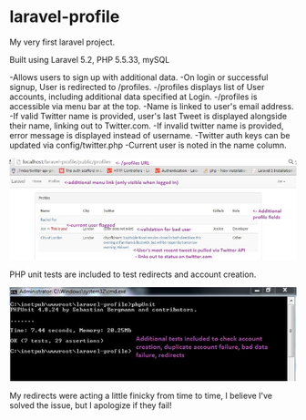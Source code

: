 # laravel-profile

My very first laravel project. 

Built using Laravel 5.2, PHP 5.5.33, mySQL 

-Allows users to sign up with additional data.
-On login or successful signup, User is redirected to /profiles.
-/profiles displays list of User accounts, including additional data specified at Login.
-/profiles is accessible via menu bar at the top.
-Name is linked to user's email address.
-If valid Twitter name is provided, user's last Tweet is displayed alongside their name, linking out to Twitter.com. 
-If invalid twitter name is provided, error message is displayed instead of username.
-Twitter auth keys can be updated via config/twitter.php
-Current user is noted in the name column.

<img src="laravel-profile-demo.JPG">

PHP unit tests are included to test redirects and account creation.

<img src="laravel-php-unit-demo.JPG">

My redirects were acting a little finicky from time to time, I believe I've solved the issue, but I apologize if they fail! 
